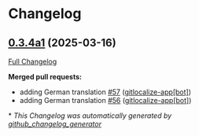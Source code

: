 # Changelog

## [0.3.4a1](https://github.com/OpenVoiceOS/ovos-skill-icanhazdadjokes/tree/0.3.4a1) (2025-03-16)

[Full Changelog](https://github.com/OpenVoiceOS/ovos-skill-icanhazdadjokes/compare/0.3.3...0.3.4a1)

**Merged pull requests:**

- adding German translation [\#57](https://github.com/OpenVoiceOS/ovos-skill-icanhazdadjokes/pull/57) ([gitlocalize-app[bot]](https://github.com/apps/gitlocalize-app))
- adding German translation [\#56](https://github.com/OpenVoiceOS/ovos-skill-icanhazdadjokes/pull/56) ([gitlocalize-app[bot]](https://github.com/apps/gitlocalize-app))



\* *This Changelog was automatically generated by [github_changelog_generator](https://github.com/github-changelog-generator/github-changelog-generator)*

